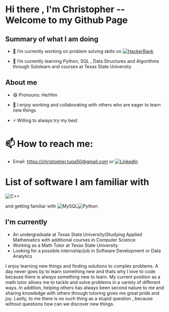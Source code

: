 # Hi there , I'm Christopher -- Welcome to my Github Page

##  Summary of what I am doing 

* 🔭 I’m currently working on problem solving skills on [![HackerRank](https://img.shields.io/badge/-Hackerrank-2EC866?style=for-the-badge&logo=HackerRank&logoColor=white)](https://www.hackerrank.com/c_t197) 
 
 
* 🌱 I’m currently learning Python, SQL ,  Data Structures and Algorithms through Sololearn and courses at Texas State University 



## About me 
* 😄 Pronouns: He/Him

* 👯 I enjoy working and collaborating with others who are eager to learn new things

* ⚡ Willing to always try my best 

# 📫 How to reach me: 
* Email: https://christopher.tupa50@gmail.com or  [![LinkedIn](https://img.shields.io/badge/linkedin-%230077B5.svg?style=for-the-badge&logo=linkedin&logoColor=white)](https://www.linkedin.com/in/christopher-tupa)



# List of software I am familiar with
![C++](https://img.shields.io/badge/c++-%2300599C.svg?style=for-the-badge&logo=c%2B%2B&logoColor=white)

and getting familiar with ![MySQL](https://img.shields.io/badge/mysql-%2300f.svg?style=for-the-badge&logo=mysql&logoColor=white)![Python](https://img.shields.io/badge/python-3670A0?style=for-the-badge&logo=python&logoColor=ffdd54)

## I'm currently 
* An undergraduate at Texas State University(Studying Applied Mathematics with additional courses in Computer Science
* Working as a Math Tutor at Texas State University 
* Looking for a possible internship/job in Software Development or Data Analytics 


I enjoy learning new things and finding solutions to complex problems. A day never goes by to learn something new and thats why I love to code because there is always something new to learn. My current position as a math tutor allows me to tackle and solve problems in a variety of different ways. In addition, helping others has always been second nature to me and sharing knowledge with others through tutoring gives me great pride and joy. Lastly, to me there is no such thing as a stupid question , because without questions how can we discover new things. 



<!--
**Christopher50000/Christopher50000** is a ✨ _special_ ✨ repository because its `README.md` (this file) appears on your GitHub profile.

Here are some ideas to get you started: **

# 🔭 I’m currently working on problem solving skills on [![HackerRank](https://img.shields.io/badge/-Hackerrank-2EC866?style=for-the-badge&logo=HackerRank&logoColor=white)]
- 🌱 I’m currently learning Python, SQL , Data Structures and Algorithms through 

- 👯 I’m looking to collaborate on ...
- 🤔 I’m looking for help with ...
- 💬 Ask me about ...
- 📫 How to reach me: ...
- 😄 Pronouns: ...
- ⚡ Fun fact: ...
-->
